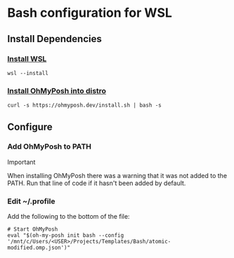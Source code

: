 # Bash configuration for WSL

## Install Dependencies

### [Install WSL](https://learn.microsoft.com/en-us/windows/wsl/install)
`wsl --install`

### [Install OhMyPosh into distro](https://ohmyposh.dev/docs/installation/linux)

`curl -s https://ohmyposh.dev/install.sh | bash -s`

## Configure

### Add OhMyPosh to PATH
> [!IMPORTANT]  
> When installing OhMyPosh there was a warning that it was not added to the PATH. Run that line of code if it hasn't been added by default.

### Edit ~/.profile 

Add the following to the bottom of the file: 
```
# Start OhMyPosh
eval "$(oh-my-posh init bash --config '/mnt/c/Users/<USER>/Projects/Templates/Bash/atomic-modified.omp.json')"
```
